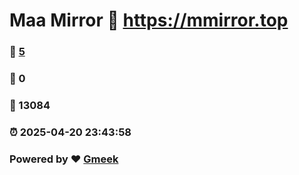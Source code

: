 # Maa Mirror :link: https://mmirror.top 
### :page_facing_up: [5](https://mmirror.top/tag.html) 
### :speech_balloon: 0 
### :hibiscus: 13084 
### :alarm_clock: 2025-04-20 23:43:58 
### Powered by :heart: [Gmeek](https://github.com/Meekdai/Gmeek)
